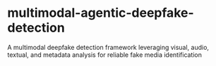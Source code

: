 # multimodal-agentic-deepfake-detection
A multimodal deepfake detection framework leveraging visual, audio, textual, and metadata analysis for reliable fake media identification
